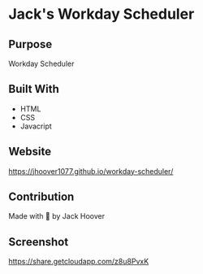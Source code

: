 # Jack's Workday Scheduler
## Purpose
Workday Scheduler

## Built With 
* HTML
* CSS
* Javacript

## Website
https://jhoover1077.github.io/workday-scheduler/

## Contribution
Made with 🖤 by Jack Hoover

## Screenshot
https://share.getcloudapp.com/z8u8PvxK
